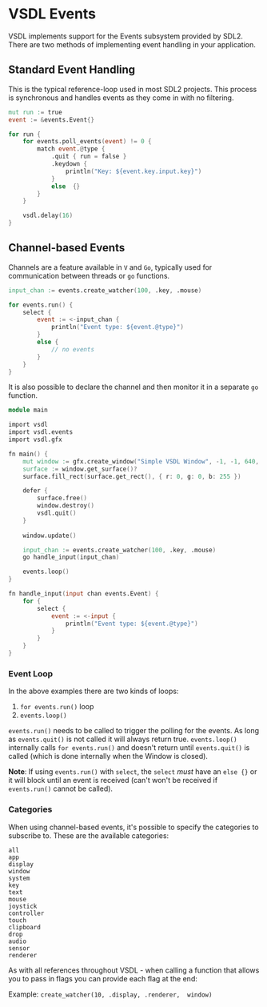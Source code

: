 # VSDL Events

VSDL implements support for the Events subsystem provided by SDL2. There are two methods of implementing event handling in your application.

## Standard Event Handling

This is the typical reference-loop used in most SDL2 projects. This process is synchronous and handles events as they come in with no filtering.

```v
mut run := true
event := &events.Event{}

for run {
	for events.poll_events(event) != 0 {
		match event.@type {
			.quit { run = false }
			.keydown {
				println("Key: ${event.key.input.key}")
			}
			else  {}
		}
	}

	vsdl.delay(16)
}
```

## Channel-based Events

Channels are a feature available in `V` and `Go`, typically used for communication between threads or `go` functions.

```v
input_chan := events.create_watcher(100, .key, .mouse)

for events.run() {
	select {
		event := <-input_chan {
			println("Event type: ${event.@type}")
		}
		else {
			// no events
		}
	}
}
```

It is also possible to declare the channel and then monitor it in a separate `go` function.

```v
module main

import vsdl
import vsdl.events
import vsdl.gfx

fn main() {
	mut window := gfx.create_window("Simple VSDL Window", -1, -1, 640, 480, .shown)?
	surface := window.get_surface()?
	surface.fill_rect(surface.get_rect(), { r: 0, g: 0, b: 255 })

	defer {
		surface.free()
		window.destroy()
		vsdl.quit()
	}
	
	window.update()

	input_chan := events.create_watcher(100, .key, .mouse)
	go handle_input(input_chan)

	events.loop()
}

fn handle_input(input chan events.Event) {
	for {
		select {
			event := <-input {
				println("Event type: ${event.@type}")
			}
		}
	}
}
```

### Event Loop

In the above examples there are two kinds of loops:

1. `for events.run()` loop
2. `events.loop()`

`events.run()` needs to be called to trigger the polling for the events. As long as `events.quit()` is not called it will always return true. `events.loop()` internally calls `for events.run()` and doesn't return until `events.quit()` is called (which is done internally when the Window is closed).

**Note**: If using `events.run()` with `select`, the `select` *must* have an `else {}` or it will block until an event is received (can't won't be received if `events.run()` cannot be called).

### Categories

When using channel-based events, it's possible to specify the categories to subscribe to. These are the available categories:

```
all
app
display
window
system
key
text
mouse
joystick
controller
touch
clipboard
drop
audio
sensor
renderer
```

As with all references throughout VSDL - when calling a function that allows you to pass in flags you can provide each flag at the end:

Example: `create_watcher(10, .display, .renderer,  window)`